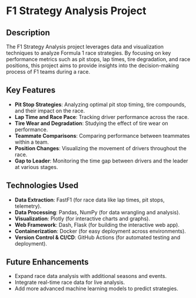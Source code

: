 # F1 Strategy Analysis Project

## Description
The F1 Strategy Analysis project leverages data and visualization techniques to analyze Formula 1 race strategies. By focusing on key performance metrics such as pit stops, lap times, tire degradation, and race positions, this project aims to provide insights into the decision-making process of F1 teams during a race.

## Key Features
- **Pit Stop Strategies**: Analyzing optimal pit stop timing, tire compounds, and their impact on the race.
- **Lap Time and Race Pace**: Tracking driver performance across the race.
- **Tire Wear and Degradation**: Studying the effect of tire wear on performance.
- **Teammate Comparisons**: Comparing performance between teammates within a team.
- **Position Changes**: Visualizing the movement of drivers throughout the race.
- **Gap to Leader**: Monitoring the time gap between drivers and the leader at various stages.

## Technologies Used
- **Data Extraction**: FastF1 (for race data like lap times, pit stops, telemetry).
- **Data Processing**: Pandas, NumPy (for data wrangling and analysis).
- **Visualization**: Plotly (for interactive charts and graphs).
- **Web Framework**: Dash, Flask (for building the interactive web app).
- **Containerization**: Docker (for easy deployment across environments).
- **Version Control & CI/CD**: GitHub Actions (for automated testing and deployment).

## Future Enhancements
- Expand race data analysis with additional seasons and events.
- Integrate real-time race data for live analysis.
- Add more advanced machine learning models to predict strategies.
